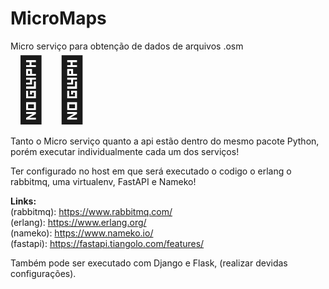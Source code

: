 # MicroMaps
Micro serviço para obtenção de dados de arquivos .osm <span style="font-size: 100px">&#129497;&#127997;</span>


Tanto o Micro serviço quanto a api estão dentro do mesmo pacote Python,
porém executar individualmente cada um dos serviços!

Ter configurado no host em que será executado o codigo o erlang o rabbitmq,
uma virtualenv, FastAPI e Nameko!

<strong>Links:</strong><br/>
(rabbitmq): https://www.rabbitmq.com/ <br/>
(erlang): https://www.erlang.org/<br/>
(nameko): https://www.nameko.io/<br/>
(fastapi): https://fastapi.tiangolo.com/features/<br/>

Também pode ser executado com Django e Flask, (realizar devidas configurações).

